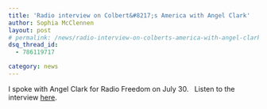 ```yaml
---
title: 'Radio interview on Colbert&#8217;s America with Angel Clark'
author: Sophia McClennen
layout: post
# permalink: /news/radio-interview-on-colberts-america-with-angel-clark/
dsq_thread_id:
  - 786119717

category: news
---
```

I spoke with Angel Clark for Radio Freedom on July 30.   Listen to the interview [here][1].

 [1]: http://www.spreaker.com/user/angelclark/sophia_mcclennen_on_the_angel_clark_show_1